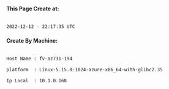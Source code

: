 
   
#### This Page Create at:

```bash

2022-12-12 - 22:17:35 UTC

```

#### Create By Machine:

```bash

Host Name : fv-az731-194

platform  : Linux-5.15.0-1024-azure-x86_64-with-glibc2.35

Ip Local  : 10.1.0.168

```

